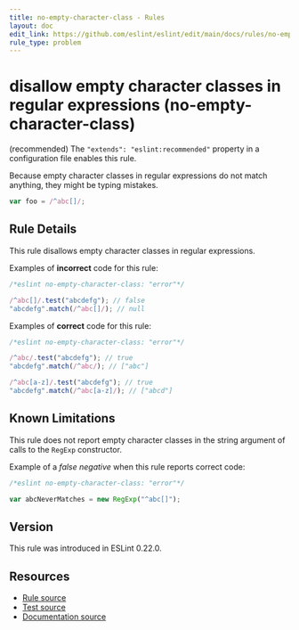 ```yaml
---
title: no-empty-character-class - Rules
layout: doc
edit_link: https://github.com/eslint/eslint/edit/main/docs/rules/no-empty-character-class.md
rule_type: problem
---
```

<!-- Note: No pull requests accepted for this file. See README.md in the root directory for details. -->

# disallow empty character classes in regular expressions (no-empty-character-class)

(recommended) The `"extends": "eslint:recommended"` property in a configuration file enables this rule.

Because empty character classes in regular expressions do not match anything, they might be typing mistakes.

```js
var foo = /^abc[]/;
```

## Rule Details

This rule disallows empty character classes in regular expressions.

Examples of **incorrect** code for this rule:

```js
/*eslint no-empty-character-class: "error"*/

/^abc[]/.test("abcdefg"); // false
"abcdefg".match(/^abc[]/); // null
```

Examples of **correct** code for this rule:

```js
/*eslint no-empty-character-class: "error"*/

/^abc/.test("abcdefg"); // true
"abcdefg".match(/^abc/); // ["abc"]

/^abc[a-z]/.test("abcdefg"); // true
"abcdefg".match(/^abc[a-z]/); // ["abcd"]
```

## Known Limitations

This rule does not report empty character classes in the string argument of calls to the `RegExp` constructor.

Example of a *false negative* when this rule reports correct code:

```js
/*eslint no-empty-character-class: "error"*/

var abcNeverMatches = new RegExp("^abc[]");
```

## Version

This rule was introduced in ESLint 0.22.0.

## Resources

* [Rule source](https://github.com/eslint/eslint/tree/HEAD/lib/rules/no-empty-character-class.js)
* [Test source](https://github.com/eslint/eslint/tree/HEAD/tests/lib/rules/no-empty-character-class.js)
* [Documentation source](https://github.com/eslint/eslint/tree/HEAD/docs/rules/no-empty-character-class.md)
